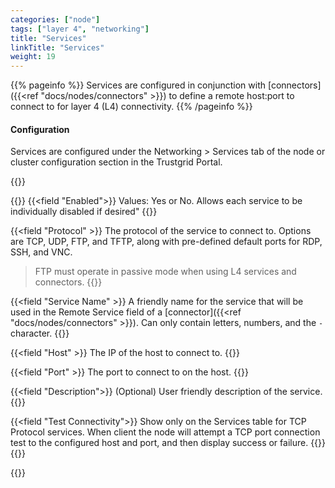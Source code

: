 ```yaml
---
categories: ["node"]
tags: ["layer 4", "networking"]
title: "Services"
linkTitle: "Services"
weight: 19
---
```


{{% pageinfo %}}
Services are configured in conjunction with [connectors]({{<ref "docs/nodes/connectors" >}}) to define a remote host:port to connect to for layer 4 (L4) connectivity.
{{% /pageinfo %}}

#### Configuration

Services are configured under the Networking > Services tab of the node or cluster configuration section in the Trustgrid Portal.

{{<tgimg src="service.png" width="40%" caption="Add Service dialogue" alt="Dialogue to add a service with fields for enabled" >}}

{{<fields>}}
{{<field "Enabled">}}
Values: Yes or No. Allows each service to be individually disabled if desired"
{{</field>}}

{{<field "Protocol" >}}
The protocol of the service to connect to. Options are TCP, UDP, FTP, and TFTP, along with pre-defined default ports for RDP, SSH, and VNC.

> FTP must operate in passive mode when using L4 services and connectors.
{{</field >}}



{{<field "Service Name" >}}
A friendly name for the service that will be used in the Remote Service field of a [connector]({{<ref "docs/nodes/connectors" >}}). Can only contain letters, numbers, and the `-` character.
{{</field >}}

{{<field "Host" >}}
The IP of the host to connect to.
{{</field >}}

{{<field "Port" >}}
The port to connect to on the host.
{{</field >}}

{{<field "Description">}}
(Optional) User friendly description of the service.
{{</field>}}

{{<field "Test Connectivity">}}
Show only on the Services table for TCP Protocol services. When client the node will attempt a TCP port connection test to the configured host and port, and then display success or failure.
{{<tgimg src="service-test-connectivity.png" width="80%">}}
{{</field>}}

{{</fields>}}
